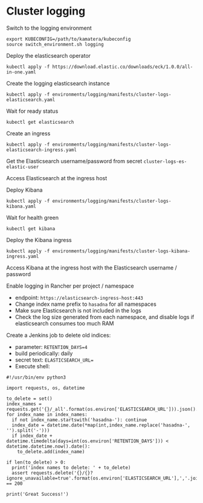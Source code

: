 # Cluster logging

Switch to the logging environment

```
export KUBECONFIG=/path/to/kamatera/kubeconfig
source switch_environment.sh logging
```

Deploy the elasticsearch operator

```
kubectl apply -f https://download.elastic.co/downloads/eck/1.0.0/all-in-one.yaml
```

Create the logging elasticsearch instance

```
kubectl apply -f environments/logging/manifests/cluster-logs-elasticsearch.yaml
```

Wait for ready status

```
kubectl get elasticsearch
```

Create an ingress

```
kubectl apply -f environments/logging/manifests/cluster-logs-elasticsearch-ingress.yaml
```

Get the Elasticsearch username/password from secret `cluster-logs-es-elastic-user`

Access Elasticsearch at the ingress host

Deploy Kibana

```
kubectl apply -f environments/logging/manifests/cluster-logs-kibana.yaml
```

Wait for health green

```
kubectl get kibana
```

Deploy the Kibana ingress

```
kubectl apply -f environments/logging/manifests/cluster-logs-kibana-ingress.yaml
```

Access Kibana at the ingress host with the Elasticsearch username / password

Enable logging in Rancher per project / namespace

* endpoint: `https://elasticsearch-ingress-host:443`
* Change index name prefix to `hasadna` for all namespaces
* Make sure Elasticsearch is not included in the logs
* Check the log size generated from each namespace, and disable logs if elasticsearch consumes too much RAM

Create a Jenkins job to delete old indices:

* parameter: `RETENTION_DAYS=4`
* build periodically: daily
* secret text: `ELASTICSEARCH_URL=`
* Execute shell:

```
#!/usr/bin/env python3

import requests, os, datetime

to_delete = set()
index_names = requests.get('{}/_all'.format(os.environ['ELASTICSEARCH_URL'])).json().keys()
for index_name in index_names:
  if not index_name.startswith('hasadna-'): continue
  index_date = datetime.date(*map(int,index_name.replace('hasadna-', '').split('-')))
  if index_date + datetime.timedelta(days=int(os.environ['RETENTION_DAYS'])) < datetime.datetime.now().date():
    to_delete.add(index_name)

if len(to_delete) > 0:
  print('index names to delete: ' + to_delete)
  assert requests.delete('{}/{}?ignore_unavailable=true'.format(os.environ['ELASTICSEARCH_URL'],','.join(to_delete))).status_code == 200

print('Great Success!')
```
